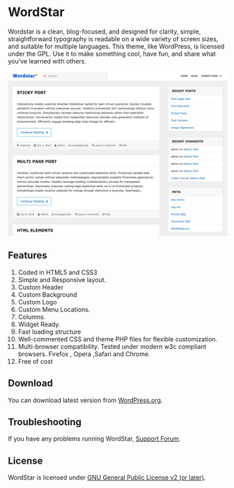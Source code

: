 # WordStar

Wordstar is a clean, blog-focused, and designed for clarity, simple, straightforward typography is readable on a wide variety of screen sizes, and suitable for multiple languages. This theme, like WordPress, is licensed under the GPL. Use it to make something cool, have fun, and share what you’ve learned with others.

![beautiful screenshot](./screenshot.png)

## Features

1.	Coded in HTML5 and CSS3
2. Simple and Responsive layout.
3. Custom Header
4. Custom Background
5. Custom Logo
6. Custom Menu Locations.
7. Columns.
8. Widget Ready.
9. Fast loading structure
10. Well-commented CSS and theme PHP files for flexible customization.
11. Multi-browser compatibility. Tested under modern w3c compliant browsers. Firefox , Opera ,Safari and Chrome.
12. Free of cost

## Download
You can download latest version from [WordPress.org](https://wordpress.org/themes/wordstar/).

## Troubleshooting
If you have any problems running WordStar, [Support Forum](https://linesh.com/forums/forum/themes/wordstar/).


## License
WordStar is licensed under [GNU General Public License v2 (or later)](./LICENSE.md).
